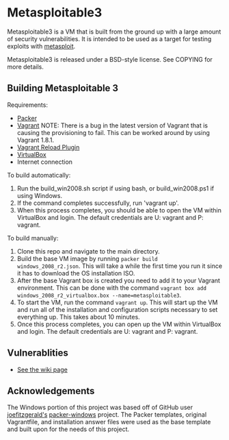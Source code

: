 # Metasploitable3

Metasploitable3 is a VM that is built from the ground up with a large amount of security vulnerabilities. It is intended to be used as a target for testing exploits with [metasploit](https://github.com/rapid7/metasploit-framework).

Metasploitable3 is released under a BSD-style license. See COPYING for more details.

## Building Metasploitable 3

Requirements:

* [Packer](https://www.packer.io/intro/getting-started/setup.html)
* [Vagrant](https://www.vagrantup.com/docs/installation/) NOTE: There is a bug in the latest version of Vagrant that is causing the provisioning to fail. This can be worked around by using Vagrant 1.8.1.
* [Vagrant Reload Plugin](https://github.com/aidanns/vagrant-reload#installation)
* [VirtualBox](https://www.virtualbox.org/wiki/Downloads)
* Internet connection

To build automatically:

1. Run the build_win2008.sh script if using bash, or build_win2008.ps1 if using Windows.
2. If the command completes successfully, run 'vagrant up'.
3. When this process completes, you should be able to open the VM within VirtualBox and login. The default credentials are U: vagrant and P: vagrant.

To build manually:

1. Clone this repo and navigate to the main directory.
2. Build the base VM image by running `packer build windows_2008_r2.json`. This will take a while the first time you run it since it has to download the OS installation ISO.
3. After the base Vagrant box is created you need to add it to your Vagrant environment. This can be done with the command `vagrant box add windows_2008_r2_virtualbox.box --name=metasploitable3`.
4. To start the VM, run the command `vagrant up`. This will start up the VM and run all of the installation and configuration scripts necessary to set everything up. This takes about 10 minutes.
5. Once this process completes, you can open up the VM within VirtualBox and login. The default credentials are U: vagrant and P: vagrant.

## Vulnerablities
* [See the wiki page](https://github.com/rapid7/metasploitable3/wiki/Vulnerabilities)

## Acknowledgements
The Windows portion of this project was based off of GitHub user [joefitzgerald's](https://github.com/joefitzgerald) [packer-windows](https://github.com/joefitzgerald/packer-windows) project.
The Packer templates, original Vagrantfile, and installation answer files were used as the base template and built upon for the needs of this project.
